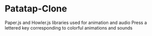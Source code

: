 # Patatap-Clone
Paper.js and Howler.js libraries used for animation and audio
Press a lettered key corresponding to colorful animations and sounds
